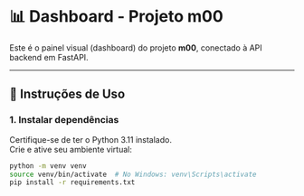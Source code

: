 # 📊 Dashboard - Projeto m00

Este é o painel visual (dashboard) do projeto **m00**, conectado à API backend em FastAPI.

---

## 🚀 Instruções de Uso

### 1. Instalar dependências

Certifique-se de ter o Python 3.11 instalado.  
Crie e ative seu ambiente virtual:

```bash
python -m venv venv
source venv/bin/activate  # No Windows: venv\Scripts\activate
pip install -r requirements.txt
